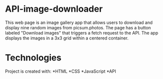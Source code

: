 # API-image-downloader
This web page is an image gallery app that allows users to download and display nine random images from picsum.photos. The page has a button labeled "Download images" that triggers a fetch request to the API. The app displays the images in a 3x3 grid within a centered container.

# Technologies

Project is created with:
*HTML
*CSS
*JavaScript
*API
